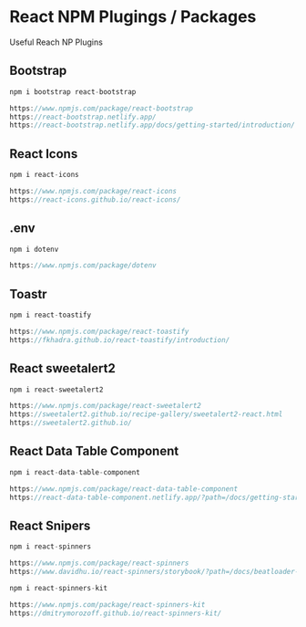 # React NPM Plugings / Packages
Useful Reach NP Plugins

## Bootstrap
```js
npm i bootstrap react-bootstrap

https://www.npmjs.com/package/react-bootstrap
https://react-bootstrap.netlify.app/
https://react-bootstrap.netlify.app/docs/getting-started/introduction/
```

## React Icons
```js
npm i react-icons

https://www.npmjs.com/package/react-icons
https://react-icons.github.io/react-icons/
```

## .env
```js
npm i dotenv

https://www.npmjs.com/package/dotenv
```

## Toastr
```js
npm i react-toastify

https://www.npmjs.com/package/react-toastify
https://fkhadra.github.io/react-toastify/introduction/
```

## React sweetalert2
```js
npm i react-sweetalert2

https://www.npmjs.com/package/react-sweetalert2
https://sweetalert2.github.io/recipe-gallery/sweetalert2-react.html
https://sweetalert2.github.io/
```

## React Data Table Component
```js
npm i react-data-table-component

https://www.npmjs.com/package/react-data-table-component
https://react-data-table-component.netlify.app/?path=/docs/getting-started-examples--docs
```

## React Snipers
```js
npm i react-spinners

https://www.npmjs.com/package/react-spinners
https://www.davidhu.io/react-spinners/storybook/?path=/docs/beatloader--docs

npm i react-spinners-kit

https://www.npmjs.com/package/react-spinners-kit
https://dmitrymorozoff.github.io/react-spinners-kit/
```
